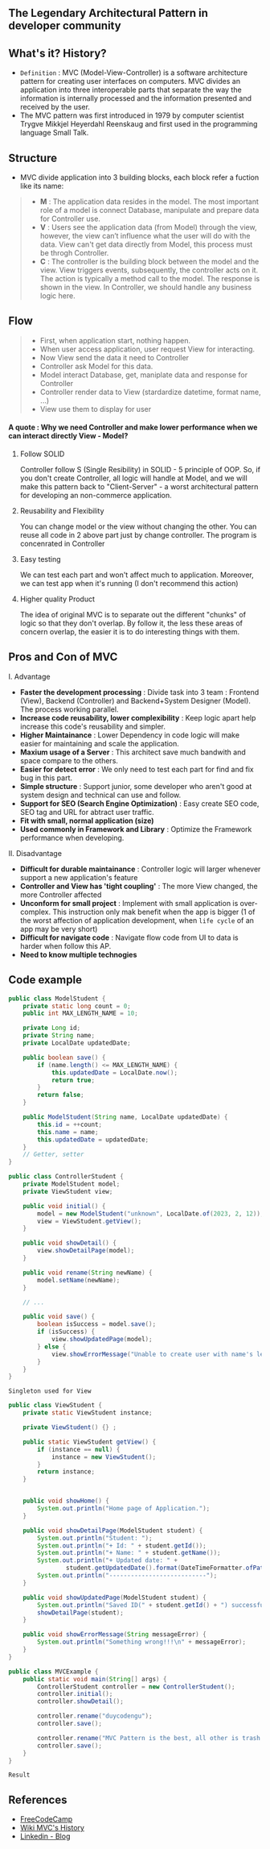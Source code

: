 ## The Legendary Architectural Pattern in developer community

<!--![](/mvc/MVC_fun.jpg)-->
## What's it? History?
- `Definition` : MVC (Model-View-Controller) is a software architecture pattern for creating user interfaces on computers. MVC divides an application into three interoperable parts that separate the way the information is internally processed and the information presented and received by the user.
- The MVC pattern was first introduced in 1979 by computer scientist Trygve Mikkjel Heyerdahl Reenskaug and first used in the programming language Small Talk.

## Structure 
- MVC divide application into 3 building blocks, each block refer a fuction like its name:
> + __M__ : The application data resides in the model. The most important role of a model is connect Database, manipulate and prepare data for Controller use.
> + __V__ : Users see the application data (from Model) through the view, however, the view can’t influence what the user will do with the data. View can't get data directly from Model, this process must be throgh Controller.
> + __C__ : The controller is the building block between the model and the view. View triggers events, subsequently, the controller acts on it. The action is typically a method call to the model. The response is shown in the view. In Controller, we should handle any business logic here.

## Flow 
<!-- ![](/mvc/Working-of-MVC.png) -->
> - First, when application start, nothing happen.
> - When user access application, user request View for interacting.
> - Now View send the data it need to Controller
> - Controller ask Model for this data.
> - Model interact Database, get, maniplate data and response for Controller
> - Controller render data to View (stardardize datetime, format name, ...)
> - View use them to display for user

#### A quote : Why we need Controller and make lower performance when we can interact directly View - Model?
1. Follow SOLID 

     Controller follow S (Single Resibility) in SOLID - 5 principle of OOP. So, if you don't create Controller, all logic will handle at Model, and we will make this pattern back to "Client-Server" - a worst architectural pattern for developing an non-commerce application.

2. Reusability and Flexibility

     You can change model or the view without changing the other. You can reuse all code in 2 above part just by change controller. The program is concenrated in Controller

3. Easy testing 

     We can test each part and won't affect much to application. Moreover, we can test app when it's running (I don't recommend this action)

4. Higher quality Product

     The idea of original MVC is to separate out the different "chunks" of logic so that they don't overlap. By follow it, the less these areas of concern overlap, the easier it is to do interesting things with them.

## Pros and Con of MVC
I. Advantage
- __Faster the development processing__ : Divide task into 3 team : Frontend (View), Backend (Controller) and Backend+System Designer (Model). The process working parallel.
- __Increase code reusability, lower complexibility__ : Keep logic apart help increase this code's reusability and simpler.
- __Higher Maintainance__ : Lower Dependency in code logic will make easier for maintaining and scale the application.
- __Maxium usage of a Server__ : This architect save much bandwith and space compare to the others.
- __Easier for detect error__ : We only need to test each part for find and fix bug in this part.
- __Simple structure__ : Support junior, some developer who aren't good at system design and technical can use and follow.
- __Support for SEO (Search Engine Optimization)__ : Easy create SEO code, SEO tag and URL for abtract user traffic.
- __Fit with small, normal application (size)__
- __Used commonly in Framework and Library__ : Optimize the Framework performance when developing.


II. Disadvantage
- __Difficult for durable maintainance__ : Controller logic will larger whenever support a new application's feature
- __Controller and View has 'tight coupling'__ : The more View changed, the more Controller affected
- __Unconform for small project__ : Implement with small application is over-complex. This instruction only mak benefit when the app is bigger (1 of the worst affection of application development, when `life cycle` of an app may be very short)
- __Difficult for navigate code__ : Navigate flow code from UI to data is harder when follow this AP.
- __Need to know multiple technogies__

## Code example

```java
public class ModelStudent {
    private static long count = 0;
    public int MAX_LENGTH_NAME = 10;

    private Long id;
    private String name;
    private LocalDate updatedDate;

    public boolean save() {
        if (name.length() <= MAX_LENGTH_NAME) {
            this.updatedDate = LocalDate.now();
            return true;
        }
        return false;
    }

    public ModelStudent(String name, LocalDate updatedDate) {
        this.id = ++count;
        this.name = name;
        this.updatedDate = updatedDate;
    }
    // Getter, setter
}
```

```java
public class ControllerStudent {
    private ModelStudent model;
    private ViewStudent view;

    public void initial() {
        model = new ModelStudent("unknown", LocalDate.of(2023, 2, 12));
        view = ViewStudent.getView();
    }

    public void showDetail() {
        view.showDetailPage(model);
    }

    public void rename(String newName) {
        model.setName(newName);
    }

    // ...

    public void save() {
        boolean isSuccess = model.save();
        if (isSuccess) {
            view.showUpdatedPage(model);
        } else {
            view.showErrorMessage("Unable to create user with name's length greater than " + model.MAX_LENGTH_NAME);
        }
    }
}
```

`Singleton used for View`

```java
public class ViewStudent {
    private static ViewStudent instance;

    private ViewStudent() {} ;

    public static ViewStudent getView() {
        if (instance == null) {
            instance = new ViewStudent();
        }
        return instance;
    }


    public void showHome() {
        System.out.println("Home page of Application.");
    }

    public void showDetailPage(ModelStudent student) {
        System.out.println("Student: ");
        System.out.println("+ Id: " + student.getId());
        System.out.println("+ Name: " + student.getName());
        System.out.println("+ Updated date: " +
                student.getUpdatedDate().format(DateTimeFormatter.ofPattern("dd/MM/yyyy")));
        System.out.println("---------------------------");
    }

    public void showUpdatedPage(ModelStudent student) {
        System.out.println("Saved ID(" + student.getId() + ") successfully");
        showDetailPage(student);
    }

    public void showErrorMessage(String messageError) {
        System.out.println("Something wrong!!!\n" + messageError);
    }
}
```

```java
public class MVCExample {
    public static void main(String[] args) {
        ControllerStudent controller = new ControllerStudent();
        controller.initial();
        controller.showDetail();

        controller.rename("duycodengu");
        controller.save();

        controller.rename("MVC Pattern is the best, all other is trash!");
        controller.save();
    }
}
```

`Result`

<!-- ![](/mvc/mvc_result.png) -->

## References
- [FreeCodeCamp](https://www.freecodecamp.org/news/mvc-architecture-what-is-a-model-view-controller-framework/#:~:text=The%20MVC%20pattern%20was%20first,the%20programming%20language%20Small%20Talk.)
- [Wiki MVC's History](https://en.wikipedia.org/wiki/Model%E2%80%93view%E2%80%93controller)
- [Linkedin - Blog](https://www.linkedin.com/pulse/architectural-pattern-vs-design-praveen-kumar-kushwaha/)